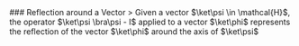 <section data-markdown>
### Reflection around a Vector
> Given a vector $\ket\psi \in \mathcal{H}$, the operator $\ket\psi \bra\psi - I$ applied to a vector $\ket\phi$ represents the reflection of the vector $\ket\phi$ around the axis of $\ket\psi$
</section>
